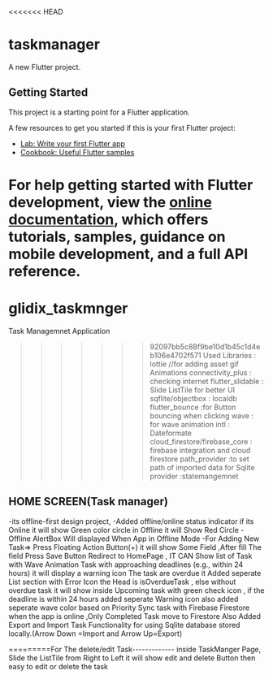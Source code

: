 <<<<<<< HEAD
# taskmanager

A new Flutter project.

## Getting Started

This project is a starting point for a Flutter application.

A few resources to get you started if this is your first Flutter project:

- [Lab: Write your first Flutter app](https://docs.flutter.dev/get-started/codelab)
- [Cookbook: Useful Flutter samples](https://docs.flutter.dev/cookbook)

For help getting started with Flutter development, view the
[online documentation](https://docs.flutter.dev/), which offers tutorials,
samples, guidance on mobile development, and a full API reference.
=======
# glidix_taskmnger
Task Managemnet Application
>>>>>>> 92097bb5c88f9be10d1b45c1d4eb106e4702f571
Used Libraries : lottie //for adding asset gif Animations
connectivity_plus : checking internet
flutter_slidable : Slide ListTile for better UI
sqflite/objectbox : localdb
flutter_bounce  :for Button bouncing when clicking
wave : for wave animation
intl : Dateformate
cloud_firestore/firebase_core : firebase integration and cloud firestore
path_provider :to set path of imported data for Sqlite
provider :statemangemnet
>>>>>>>>
HOME SCREEN(Task manager)
------------------------
-its offline-first design project,
-Added  offline/online status indicator if its Online it will show Green color circle 
 in Offline it will Show Red Circle 
-Offline AlertBox Will displayed When App in Offline Mode
-For Adding New Task=>  Press Floating Action Button(+) it will show Some Field ,After fill The field Press Save Button Redirect to
HomePage , IT CAN Show list of Task with Wave Animation
Task with approaching deadlines (e.g., within 24 hours) it will display a warning icon
The task are overdue it Added seperate List section with Error Icon the Head is isOverdueTask ,
else without overdue task it will show inside Upcoming task with green check icon ,
 if the deadline is within 24 hours added seperate Warning icon 
also added seperate wave color based on Priority
Sync task with Firebase Firestore when the app is online ,Only Completed Task move to Firestore
Also Added Export and Import Task Functionality  for using Sqlite database  stored locally.(Arrow Down =Import and Arrow Up=Export)


=========For The delete/edit Task-------------
inside TaskManger Page,
Slide the ListTile from Right to Left it will show edit and delete Button then easy to edit or delete the task

